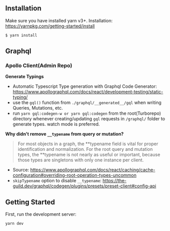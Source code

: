 ## Installation

Make sure you have installed yarn v3+. Installation: https://yarnpkg.com/getting-started/install

```bash
$ yarn install
```

## Graphql

### Apollo Client(Admin Repo)

**Generate Typings**

- Automatic Typescript Type generation with Graphql Code Generator: https://www.apollographql.com/docs/react/development-testing/static-typing/
- use the `gql()` function from `./graphql/__generated__/gql` when writing Queries, Mutations, etc.
- run `yarn gql:codegen-w or yarn gql:codegen` from the root(Turborepo) directory whenever creating/updating `gql` requests in `/graphql/` folder to generate types. watch mode is preferred.

**Why didn't remove `__typename` from query or mutation?**

> For most objects in a graph, the **typename field is vital for proper identification and normalization. For the root query and mutation types, the **typename is not nearly as useful or important, because those types are singletons with only one instance per client.

- Source: https://www.apollographql.com/docs/react/caching/cache-configuration#overriding-root-operation-types-uncommon
- `skipTypename` option to disable `__typename`: https://the-guild.dev/graphql/codegen/plugins/presets/preset-client#config-api

## Getting Started

First, run the development server:

```bash
yarn dev
```
